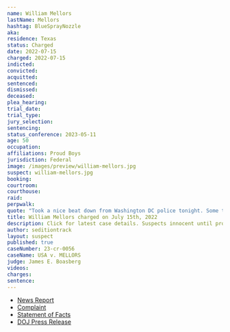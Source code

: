 ```yaml
---
name: William Mellors
lastName: Mellors
hashtag: BlueSprayNozzle
aka:
residence: Texas
status: Charged
date: 2022-07-15
charged: 2022-07-15
indicted:
convicted:
acquitted:
sentenced:
dismissed:
deceased:
plea_hearing:
trial_date:
trial_type:
jury_selection:
sentencing:
status_conference: 2023-05-11
age: 50
occupation:
affiliations: Proud Boys
jurisdiction: Federal
image: /images/preview/william-mellors.jpg
suspect: william-mellors.jpg
booking:
courtroom:
courthouse:
raid:
perpwalk:
quote: "Took a nice beat down from Washington DC police tonight. Some tear gas and a riot baton. Broken ribs and some stitches needed."
title: William Mellors charged on July 15th, 2022
description: Click for latest case details. Suspects innocent until proven guilty.
author: seditiontrack
layout: suspect
published: true
caseNumber: 23-cr-0056
caseName: USA v. MELLORS
judge: James E. Boasberg
videos:
charges:
sentence:
---
```

- [News Report](https://www.khou.com/article/news/crime/tomball-man-arrested-january-capitol-riot/285-283fec85-fee9-482d-a09b-82076d695960)
- [Complaint](https://www.justice.gov/usao-dc/case-multi-defendant/file/1520256/download)
- [Statement of Facts](https://www.justice.gov/usao-dc/case-multi-defendant/file/1520261/download)
- [DOJ Press Release](https://www.justice.gov/usao-dc/pr/texas-man-arrested-assaulting-law-enforcement-officers-during-jan-6-capitol-breach)
